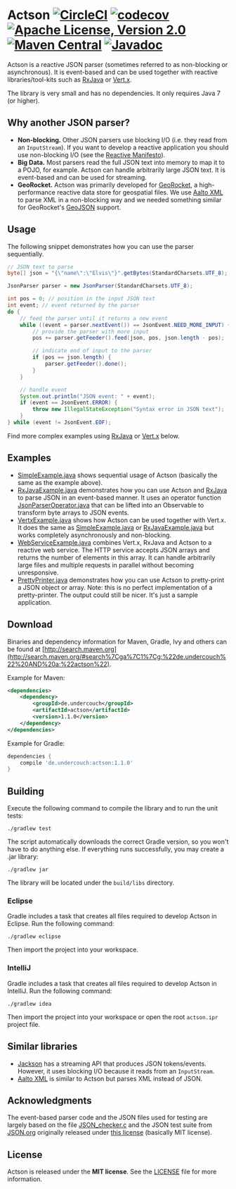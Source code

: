 # Actson [![CircleCI](https://img.shields.io/circleci/project/michel-kraemer/actson.svg)](https://circleci.com/gh/michel-kraemer/actson) [![codecov](https://codecov.io/gh/michel-kraemer/actson/branch/master/graph/badge.svg)](https://codecov.io/gh/michel-kraemer/actson) [![Apache License, Version 2.0](https://img.shields.io/badge/license-MIT-blue.svg)](LICENSE) [![Maven Central](https://img.shields.io/maven-central/v/de.undercouch/actson.svg)](http://search.maven.org/#artifactdetails%7Cde.undercouch%7Cactson%7C1.1.0%7Cjar) [![Javadoc](https://img.shields.io/badge/javadoc-v1.1.0-ff69b4.svg)](https://michel-kraemer.github.io/actson/javadoc/1.1.0/)

Actson is a reactive JSON parser (sometimes referred to as non-blocking or
asynchronous). It is event-based and can be used together with reactive
libraries/tool-kits such as [RxJava](https://github.com/ReactiveX/RxJava) or
[Vert.x](http://vertx.io).

The library is very small and has no dependencies. It only requires Java 7
(or higher).

## Why another JSON parser?

* **Non-blocking.** Other JSON parsers use blocking I/O (i.e. they read from an
  `InputStream`). If you want to develop a reactive application you should use
  non-blocking I/O (see the [Reactive Manifesto](http://www.reactivemanifesto.org/)).
* **Big Data.** Most parsers read the full JSON text into memory to map it to
  a POJO, for example. Actson can handle arbitrarily large JSON text. It is
  event-based and can be used for streaming.
* **GeoRocket.** Actson was primarily developed for [GeoRocket](http://georocket.io),
  a high-performance reactive data store for geospatial files. We use
  [Aalto XML](https://github.com/FasterXML/aalto-xml) to parse XML in a
  non-blocking way and we needed something similar for GeoRocket's
  [GeoJSON](http://geojson.org/) support.

## Usage

The following snippet demonstrates how you can use the parser sequentially.

```java
// JSON text to parse
byte[] json = "{\"name\":\"Elvis\"}".getBytes(StandardCharsets.UTF_8);

JsonParser parser = new JsonParser(StandardCharsets.UTF_8);

int pos = 0; // position in the input JSON text
int event; // event returned by the parser
do {
    // feed the parser until it returns a new event
    while ((event = parser.nextEvent()) == JsonEvent.NEED_MORE_INPUT) {
        // provide the parser with more input
        pos += parser.getFeeder().feed(json, pos, json.length - pos);

        // indicate end of input to the parser
        if (pos == json.length) {
            parser.getFeeder().done();
        }
    }

    // handle event
    System.out.println("JSON event: " + event);
    if (event == JsonEvent.ERROR) {
        throw new IllegalStateException("Syntax error in JSON text");
    }
} while (event != JsonEvent.EOF);
```

Find more complex examples using [RxJava](https://github.com/ReactiveX/RxJava)
or [Vert.x](http://vertx.io) below.

## Examples

* [SimpleExample.java](examples/src/main/java/simple/SimpleExample.java)
  shows sequential usage of Actson (basically the same as the example above).
* [RxJavaExample.java](examples/src/main/java/rxjava/RxJavaExample.java)
  demonstrates how you can use Actson and [RxJava](https://github.com/ReactiveX/RxJava)
  to parse JSON in an event-based manner. It uses an operator function
  [JsonParserOperator.java](examples/src/main/java/rxjava/JsonParserOperator.java)
  that can be lifted into an Observable to transform byte arrays to JSON
  events.
* [VertxExample.java](examples/src/main/java/vertx/VertxExample.java)
  shows how Actson can be used together with Vert.x. It does the same as
  [SimpleExample.java](examples/src/main/java/simple/SimpleExample.java)
  or [RxJavaExample.java](examples/src/main/java/rxjava/RxJavaExample.java)
  but works completely asynchronously and non-blocking.
* [WebServiceExample.java](examples/src/main/java/webservice/WebServiceExample.java)
  combines Vert.x, RxJava and Actson to a reactive web service. The HTTP service
  accepts JSON arrays and returns the number of elements in this array. It can
  handle arbitrarily large files and multiple requests in parallel without
  becoming unresponsive.
* [PrettyPrinter.java](src/test/java/de/undercouch/actson/PrettyPrinter.java)
  demonstrates how you can use Actson to pretty-print a JSON object or array.
  Note: this is no perfect implementation of a pretty-printer. The output could
  still be nicer. It's just a sample application.

## Download

Binaries and dependency information for Maven, Gradle, Ivy and others can be
found at [http://search.maven.org](http://search.maven.org/#search%7Cga%7C1%7Cg:%22de.undercouch%22%20AND%20a:%22actson%22).

Example for Maven:

```xml
<dependencies>
    <dependency>
        <groupId>de.undercouch</groupId>
        <artifactId>actson</artifactId>
        <version>1.1.0</version>
    </dependency>
</dependencies>
```

Example for Gradle:

```gradle
dependencies {
    compile 'de.undercouch:actson:1.1.0'
}
```

## Building

Execute the following command to compile the library and to run the
unit tests:

    ./gradlew test

The script automatically downloads the correct Gradle version, so you
won't have to do anything else. If everything runs successfully, you
may create a .jar library:

    ./gradlew jar

The library will be located under the `build/libs` directory.

### Eclipse

Gradle includes a task that creates all files required to develop
Actson in Eclipse. Run the following command:

    ./gradlew eclipse

Then import the project into your workspace.

### IntelliJ

Gradle includes a task that creates all files required to develop
Actson in IntelliJ. Run the following command:

    ./gradlew idea

Then import the project into your workspace or open the root `actson.ipr`
project file.

## Similar libraries

* [Jackson](https://github.com/FasterXML/jackson) has a streaming API that
  produces JSON tokens/events. However, it uses blocking I/O because it reads
  from an `InputStream`.
* [Aalto XML](https://github.com/FasterXML/aalto-xml) is similar to Actson
  but parses XML instead of JSON.

## Acknowledgments

The event-based parser code and the JSON files used for testing are largely
based on the file [JSON_checker.c](http://www.json.org/JSON_checker/) and
the JSON test suite from [JSON.org](http://www.json.org/) originally released
under [this license](LICENSE_JSON_checker) (basically MIT license).

## License

Actson is released under the **MIT license**. See the
[LICENSE](LICENSE) file for more information.
